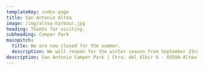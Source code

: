 ```yaml
---
templateKey: index-page
title: San Antonio Altea
image: /img/altea-harbour.jpg
heading: Thanks for visiting.
subheading: Camper Park
mainpitch:
  title: We are now closed for the summer.
  description: We will reopen for the winter season from September 23rd 2019.
description: San Antonio Camper Park | Ctra. del Albir 6 - 03590 Altea - Alicante - Spain
---
```

